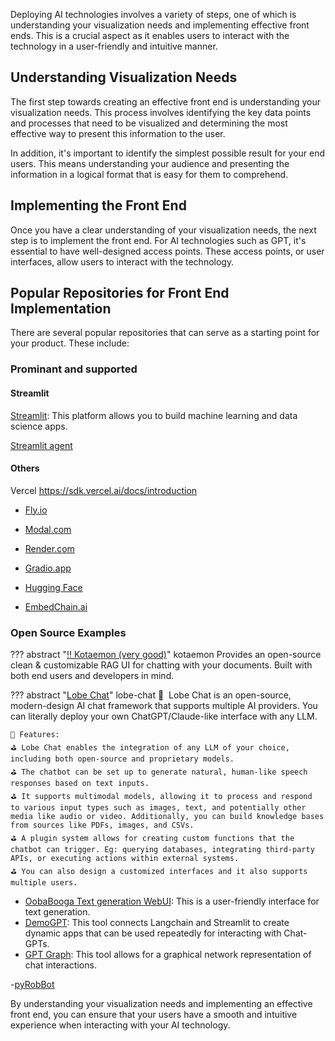 Deploying AI technologies involves a variety of steps, one of which is understanding your visualization needs and implementing effective front ends. This is a crucial aspect as it enables users to interact with the technology in a user-friendly and intuitive manner.

## Understanding Visualization Needs

The first step towards creating an effective front end is understanding your visualization needs. This process involves identifying the key data points and processes that need to be visualized and determining the most effective way to present this information to the user.

In addition, it's important to identify the simplest possible result for your end users. This means understanding your audience and presenting the information in a logical format that is easy for them to comprehend.

## Implementing the Front End

Once you have a clear understanding of your visualization needs, the next step is to implement the front end. For AI technologies such as GPT, it's essential to have well-designed access points. These access points, or user interfaces, allow users to interact with the technology.

## Popular Repositories for Front End Implementation

There are several popular repositories that can serve as a starting point for your product. These include:

### Prominant and supported 
#### Streamlit
[Streamlit](https://blog.streamlit.io/langchain-streamlit/): This platform allows you to build machine learning and data science apps.

[Streamlit agent](https://github.com/langchain-ai/streamlit-agent)

#### Others
Vercel https://sdk.vercel.ai/docs/introduction
- [Fly.io](https://www.fly.io)
- [Modal.com](https://www.modal.com)
- [Render.com](https://www.render.com)
- [Gradio.app](https://www.gradio.app)

- [Hugging Face](https://www.huggingface.co)
- [EmbedChain.ai](https://www.embedchain.ai)

### Open Source Examples

??? abstract "[‼️ Kotaemon (very good)](https://github.com/Cinnamon/kotaemon)" kotaemon
    Provides an open-source clean & customizable RAG UI for chatting with your documents. Built with both end users and developers in mind.

??? abstract "[Lobe Chat](https://github.com/lobehub/lobe-chat)" lobe-chat
    🎊  Lobe Chat is an open-source, modern-design AI chat framework that supports multiple AI providers. You can literally deploy your own ChatGPT/Claude-like interface with any LLM.

    💫 Features:
    ⛳ Lobe Chat enables the integration of any LLM of your choice, including both open-source and proprietary models.
    ⛳ The chatbot can be set up to generate natural, human-like speech responses based on text inputs.
    ⛳ It supports multimodal models, allowing it to process and respond to various input types such as images, text, and potentially other media like audio or video. Additionally, you can build knowledge bases from sources like PDFs, images, and CSVs.
    ⛳ A plugin system allows for creating custom functions that the chatbot can trigger. Eg: querying databases, integrating third-party APIs, or executing actions within external systems.
    ⛳ You can also design a customized interfaces and it also supports multiple users.

- [OobaBooga Text generation WebUI](https://github.com/oobabooga/text-generation-webui): This is a user-friendly interface for text generation.
- [DemoGPT](https://github.com/melih-unsal/DemoGPT): This tool connects Langchain and Streamlit to create dynamic apps that can be used repeatedly for interacting with Chat-GPTs.
- [GPT Graph](https://github.com/m-elbably/gpt-graph): This tool allows for a graphical network representation of chat interactions.

-[pyRobBot](https://github.com/paulovcmedeiros/pyRobBot)

By understanding your visualization needs and implementing an effective front end, you can ensure that your users have a smooth and intuitive experience when interacting with your AI technology.
